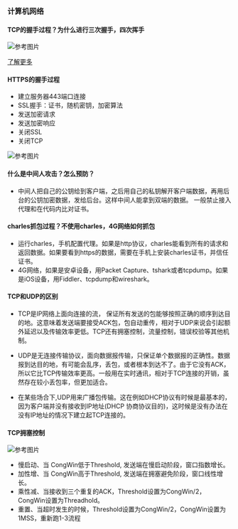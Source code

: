 ### 计算机网络

#### TCP的握手过程？为什么进行三次握手，四次挥手

![参考图片](./011.jpg)

[了解更多](https://baijiahao.baidu.com/s?id=1618114723935605183&wfr=spider&for=pc)


#### HTTPS的握手过程

- 建立服务器443端口连接
- SSL握手：证书，随机密钥，加密算法
- 发送加密请求
- 发送加密响应
- 关闭SSL
- 关闭TCP

![参考图片](./012.jpg)

#### 什么是中间人攻击？怎么预防？

- 中间人把自己的公钥给到客户端，之后用自己的私钥解开客户端数据，再用后台的公钥加密数据，发给后台。这样中间人能拿到双端的数据。
一般禁止接入代理和在代码内比对证书。


#### charles抓包过程？不使用charles，4G网络如何抓包

- 运行charles，手机配置代理。如果是http协议，charles能看到所有的请求和返回数据。如果要看到https的数据，需要在手机上安装charles证书，并信任证书。
- 4G网络，如果是安卓设备，用Packet Capture、tshark或者tcpdump。如果是iOS设备，用Fiddler、tcpdump和wireshark。

#### TCP和UDP的区别

- TCP是IP网络上面向连接的流， 保证所有发送的包能够按照正确的顺序到达目的地。这意味着发送端要接受ACK包，包自动重传，相对于UDP来说会引起额外延迟以及传输效率更低。TCP还有拥塞控制，流量控制，错误校验等其他机制。

- UDP是无连接传输协议，面向数据报传输，只保证单个数据报的正确性。数据报到达目的地，有可能会乱序，丢包，或者根本到达不了。由于它没有ACK，所以它比TCP传输效率更高。一般用在实时通讯，相对于TCP连接的开销，虽然存在较小丢包率，但更加适合。

- 在某些场合下,UDP用来广播包传输。这在例如DHCP协议有时候是最基本的，因为客户端并没有接收到IP地址(DHCP 协商协议目的)，这时候是没有办法在没有IP地址的情况下建立起TCP连接的。

#### TCP拥塞控制
![参考图片](./tcp_congestion.png)
- 慢启动、当 CongWin低于Threshold, 发送端在慢启动阶段，窗口指数增长。
- 加性增、当 CongWin高于Threshold, 发送端在拥塞避免阶段，窗口线性增长。
- 乘性减、当接收到三个重复的ACK，Threshold设置为CongWin/2，CongWin设置为Threadhold。
- 重置、当超时发生的时候，Threshold设置为CongWin/2，CongWin设置为1MSS，重新跑1-3流程


